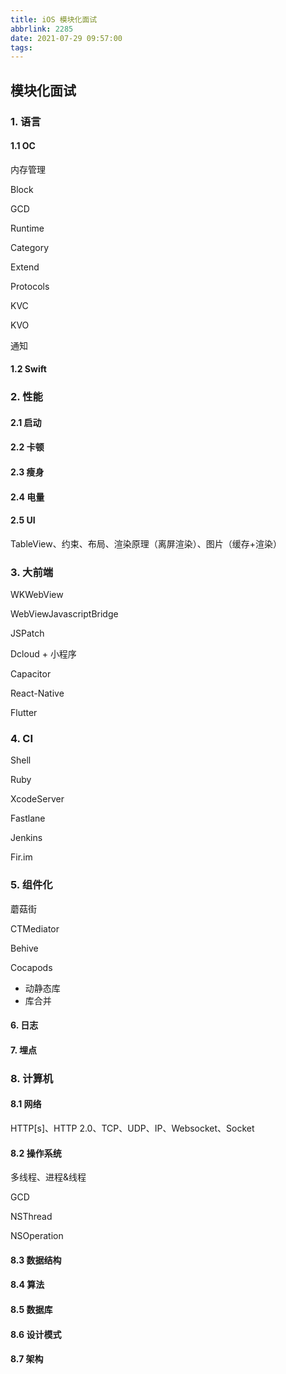 ```yaml
---
title: iOS 模块化面试
abbrlink: 2285
date: 2021-07-29 09:57:00
tags:
---
```

## 模块化面试

### 1. 语言

#### 1.1 OC

内存管理

Block

GCD

Runtime

Category

Extend

Protocols

KVC

KVO

通知

#### 1.2 Swift

### 2. 性能

#### 2.1 启动

#### 2.2 卡顿

#### 2.3 瘦身

#### 2.4 电量

#### 2.5 UI

TableView、约束、布局、渲染原理（离屏渲染）、图片（缓存+渲染）

### 3. 大前端

WKWebView

WebViewJavascriptBridge

JSPatch

Dcloud + 小程序

Capacitor

React-Native

Flutter

### 4. CI

Shell

Ruby

XcodeServer

Fastlane

Jenkins

Fir.im

### 5. 组件化

蘑菇街

CTMediator

Behive

Cocapods

* 动静态库
* 库合并

#### 6. 日志

#### 7. 埋点

### 8. 计算机

#### 8.1 网络

HTTP[s]、HTTP 2.0、TCP、UDP、IP、Websocket、Socket

#### 8.2 操作系统

多线程、进程&线程

GCD

NSThread

NSOperation

#### 8.3 数据结构

#### 8.4 算法

#### 8.5 数据库

#### 8.6 设计模式

#### 8.7 架构
